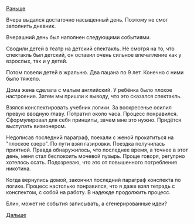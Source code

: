 [Раньше](2019.05.18.md)

Вчера выдался достаточно насыщенный день. Поэтому не смог заполнить дневник.

Вчерашний день был наполнен следующими событиями.

Сводили детей в театр на детский спектакль. Не смотря на то, что спектакль был детский, он оставил очень сильное впечатление как у взрослых, так и у детей.

Потом повели детей в жральню. Два пацана по 9 лет. Конечно с ними было тяжело.

Дома жена сделала с малым английский. У ребёнка было плохое настроение. Затем мы пришли к выводу, что это сказался спектакль.

Взялся конспектировать учебник логики. За воскресенье осилил превую вводную главу. Потратил около часа. Процесс понравился. Сформулировал для себя принципы, зачем мне это нужно. Придётся выступать визионером.

Недописав последний параграф, поехали с женой прокатиться на "плоское озеро". По пути взял газировки. Поездка получилась приятной. Правда обнаружилось, что последнее время, а точнее в этот день, меня стал беспокоить мочевой пузырь. Проще говоря, регулрно хотелось ссать. Подозреваю, что это от повышенного потребления никотина.

Когда вернулись домой, закончил последний параграф конспекта по логике. Процесс настолько понравился, что я даже взял тетрадь с конспектом, с собой на работу. В надежде продолжить процесс.

Блин, может не события записывать, а сгенерированные идеи?

 [Дальше](2019.05.20.md)